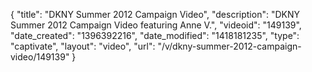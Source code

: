{
    "title": "DKNY Summer 2012 Campaign Video",
    "description": "DKNY Summer 2012 Campaign Video featuring Anne V.",
    "videoid": "149139",
    "date_created": "1396392216",
    "date_modified": "1418181235",
    "type": "captivate",
    "layout": "video",
    "url": "\/v\/dkny-summer-2012-campaign-video\/149139"
}